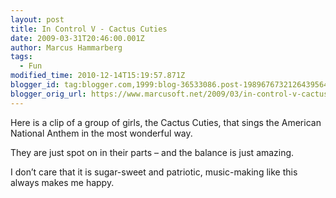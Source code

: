 ```yaml
---
layout: post
title: In Control V - Cactus Cuties
date: 2009-03-31T20:46:00.001Z
author: Marcus Hammarberg
tags:
  - Fun
modified_time: 2010-12-14T15:19:57.871Z
blogger_id: tag:blogger.com,1999:blog-36533086.post-1989676732126439564
blogger_orig_url: https://www.marcusoft.net/2009/03/in-control-v-cactus-cuties.html
---
```


Here is a clip of a group of girls, the Cactus Cuties, that sings the American National Anthem in the most wonderful way.

They are just spot on in their parts – and the balance is just amazing.

I don’t care that it is sugar-sweet and patriotic, music-making like this always makes me happy.
